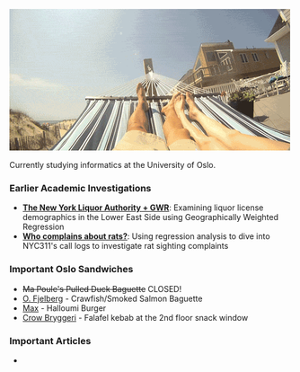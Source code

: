 ![Hammock](ham.gif)

Currently studying informatics at the University of Oslo.

### Earlier Academic Investigations
- **[The New York Liquor Authority + GWR](files/liquor.pdf)**: Examining liquor license demographics in the Lower East Side using Geographically Weighted Regression
- **[Who complains about rats?](files/rats.pdf)**: Using regression analysis to dive into NYC311's call logs to investigate rat sighting complaints 

### Important Oslo Sandwiches
- ~~Ma Poule's Pulled Duck Baguette~~ CLOSED!
- [O. Fjelberg](https://goo.gl/maps/huKLdWvD6Wt) - Crawfish/Smoked Salmon Baguette
- [Max](https://goo.gl/maps/QFWQ2LGEdX92) - Halloumi Burger
- [Crow Bryggeri](https://goo.gl/maps/k4QLEkA82Tr) - Falafel kebab at the 2nd floor snack window
### Important Articles
- 
